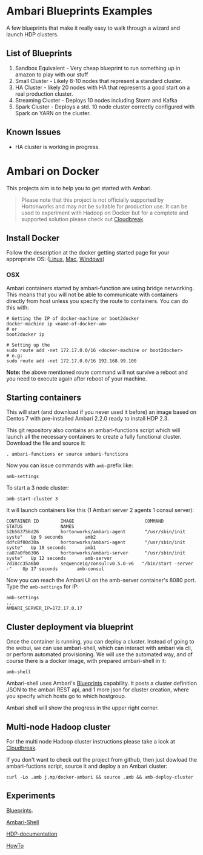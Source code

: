 # Ambari Blueprints Examples

A few blueprints that make it really easy to walk through a wizard and launch HDP clusters.

## List of Blueprints

1. Sandbox Equivalent - Very cheap blueprint to run something up in amazon to play with our stuff
2. Small Cluster - Likely 8-10 nodes that represent a standard cluster.
3. HA Cluster - likely 20 nodes with HA that represents a good start on a real production cluster.
4. Streaming Cluster - Deploys 10 nodes including Storm and Kafka
5. Spark Cluster - Deploys a std. 10 node cluster correctly configured with Spark on YARN on the cluster.

## Known Issues
- HA cluster is working in progress.

# Ambari on Docker

This projects aim is to help you to get started with Ambari.

> Please note that this project is not officially supported by Hortonworks and may not be suitable for production use. It can be used to experiment with Hadoop on Docker but for a complete and supported solution please check out [Cloudbreak](https://github.com/sequenceiq/cloudbreak).

## Install Docker

Follow the description at the docker getting started page for your appropriate OS: ([Linux](http://docs.docker.com/linux/started/), [Mac](http://docs.docker.com/mac/started/), [Windows](http://docs.docker.com/windows/started/))

### OSX
Ambari containers started by ambari-function are using bridge networking. This means that you will not be able to communicate with containers directly
from host unless you specify the route to containers. You can do this with:

```
# Getting the IP of docker-machine or boot2docker
docker-machine ip <name-of-docker-vm>
# or
boot2docker ip

# Setting up the
sudo route add -net 172.17.0.0/16 <docker-machine or boot2docker>
# e.g:
sudo route add -net 172.17.0.0/16 192.168.99.100
```
**Note:**  the above mentioned route command will not survive a reboot and you need to execute again after reboot of your machine.


## Starting containers

This will start (and download if you never used it before) an image based on
Centos 7 with pre-installed Ambari 2.2.0 ready to install HDP 2.3.

This git repository also contains an ambari-functions script
which will launch all the necessary containers to create a fully functional cluster. Download the file and source it:
```
. ambari-functions or source ambari-functions
```
Now you can issue commands with `amb-`prefix like:
```
amb-settings
```
To start a 3 node cluster:
```
amb-start-cluster 3
```
It will launch containers like this (1 Ambari server 2 agents 1 consul server):
```
CONTAINER ID        IMAGE                          COMMAND                  STATUS              NAMES
52b563756d26        hortonworks/ambari-agent       "/usr/sbin/init syste"   Up 9 seconds        amb2
ddfc8f00d30a        hortonworks/ambari-agent       "/usr/sbin/init syste"   Up 10 seconds       amb1
ca87a0fb6306        hortonworks/ambari-server      "/usr/sbin/init syste"   Up 12 seconds       amb-server
7d18cc35a6b0        sequenceiq/consul:v0.5.0-v6   "/bin/start -server -"    Up 17 seconds       amb-consul
```

Now you can reach the Ambari UI on the amb-server container's 8080 port. Type the `amb-settings` for IP:
```
amb-settings
...
AMBARI_SERVER_IP=172.17.0.17
```

## Cluster deployment via blueprint

Once the container is running, you can deploy a cluster. Instead of going to
the webui, we can use ambari-shell, which can interact with ambari via cli,
or perform automated provisioning. We will use the automated way, and of
course there is a docker image, with prepared ambari-shell in it:

```
amb-shell
```

Ambari-shell uses Ambari's [Blueprints](https://cwiki.apache.org/confluence/display/AMBARI/Blueprints)
capability. It posts a cluster definition JSON to the ambari REST api,
and 1 more json for cluster creation, where you specify which hosts go
to which hostgroup.

Ambari shell will show the progress in the upper right corner.

## Multi-node Hadoop cluster

For the multi node Hadoop cluster instructions please take a look at [Cloudbreak](http://hortonworks.com/hadoop/cloudbreak/).

If you don't want to check out the project from github, then just dowload the ambari-fuctions script, source it and deploy a
an Ambari cluster:
```
curl -Lo .amb j.mp/docker-ambari && source .amb && amb-deploy-cluster
```

## Experiments

[Blueprints](https://cwiki.apache.org/confluence/display/AMBARI/Blueprints#Blueprints-Introduction).

[Ambari-Shell](https://cwiki.apache.org/confluence/display/AMBARI/Ambari+Shell)

[HDP-documentation](https://docs.hortonworks.com/HDPDocuments/Ambari-2.6.0.0/bk_ambari-installation/bk_ambari-installation.pdf)

[HowTo](https://community.hortonworks.com/articles/47170/automate-hdp-installation-using-ambari-blueprints.html)
